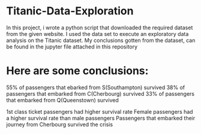 # Titanic-Data-Exploration
In this project, i wrote a python script that downloaded the required dataset from the given website.
I used the data set to execute an exploratory data analysis on the Titanic dataset.
My conclusions gotten from the dataset, can be found in the jupyter file attached in this repository

# Here are some conclusions:

55% of passengers that ebarked from S(Southampton) survived
38% of passengers that embarked from C(Cherbourg) survived
33% of passengers that embarked from Q(Queenstown) survived

1st class ticket passengers had higher survival rate
Female passengers had a higher survival rate than male passengers
Passengers that embarked their journey from Cherbourg survived the crisis
